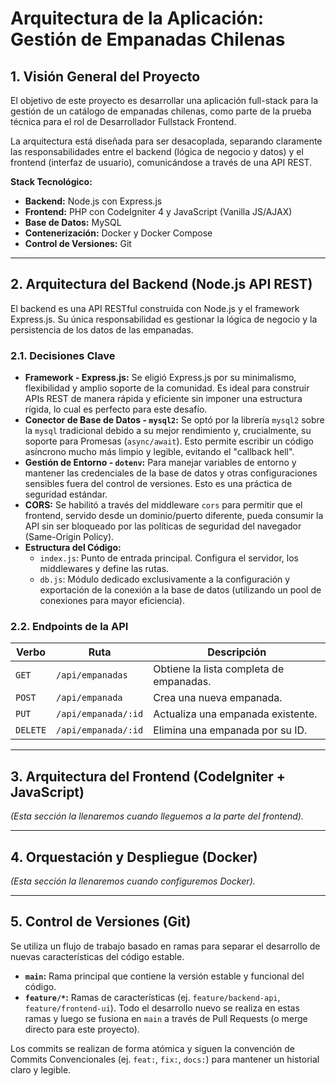 # Arquitectura de la Aplicación: Gestión de Empanadas Chilenas

## 1. Visión General del Proyecto

El objetivo de este proyecto es desarrollar una aplicación full-stack para la gestión de un catálogo de empanadas chilenas, como parte de la prueba técnica para el rol de Desarrollador Fullstack Frontend.

La arquitectura está diseñada para ser desacoplada, separando claramente las responsabilidades entre el backend (lógica de negocio y datos) y el frontend (interfaz de usuario), comunicándose a través de una API REST.

**Stack Tecnológico:**

- **Backend:** Node.js con Express.js
- **Frontend:** PHP con CodeIgniter 4 y JavaScript (Vanilla JS/AJAX)
- **Base de Datos:** MySQL
- **Contenerización:** Docker y Docker Compose
- **Control de Versiones:** Git

---

## 2. Arquitectura del Backend (Node.js API REST)

El backend es una API RESTful construida con Node.js y el framework Express.js. Su única responsabilidad es gestionar la lógica de negocio y la persistencia de los datos de las empanadas.

### 2.1. Decisiones Clave

- **Framework - Express.js:** Se eligió Express.js por su minimalismo, flexibilidad y amplio soporte de la comunidad. Es ideal para construir APIs REST de manera rápida y eficiente sin imponer una estructura rígida, lo cual es perfecto para este desafío.
- **Conector de Base de Datos - `mysql2`:** Se optó por la librería `mysql2` sobre la `mysql` tradicional debido a su mejor rendimiento y, crucialmente, su soporte para Promesas (`async/await`). Esto permite escribir un código asíncrono mucho más limpio y legible, evitando el "callback hell".
- **Gestión de Entorno - `dotenv`:** Para manejar variables de entorno y mantener las credenciales de la base de datos y otras configuraciones sensibles fuera del control de versiones. Esto es una práctica de seguridad estándar.
- **CORS:** Se habilitó a través del middleware `cors` para permitir que el frontend, servido desde un dominio/puerto diferente, pueda consumir la API sin ser bloqueado por las políticas de seguridad del navegador (Same-Origin Policy).
- **Estructura del Código:**
  - `index.js`: Punto de entrada principal. Configura el servidor, los middlewares y define las rutas.
  - `db.js`: Módulo dedicado exclusivamente a la configuración y exportación de la conexión a la base de datos (utilizando un pool de conexiones para mayor eficiencia).

### 2.2. Endpoints de la API

| Verbo    | Ruta                | Descripción                             |
| -------- | ------------------- | --------------------------------------- |
| `GET`    | `/api/empanadas`    | Obtiene la lista completa de empanadas. |
| `POST`   | `/api/empanada`     | Crea una nueva empanada.                |
| `PUT`    | `/api/empanada/:id` | Actualiza una empanada existente.       |
| `DELETE` | `/api/empanada/:id` | Elimina una empanada por su ID.         |

---

## 3. Arquitectura del Frontend (CodeIgniter + JavaScript)

_(Esta sección la llenaremos cuando lleguemos a la parte del frontend)._

---

## 4. Orquestación y Despliegue (Docker)

_(Esta sección la llenaremos cuando configuremos Docker)._

---

## 5. Control de Versiones (Git)

Se utiliza un flujo de trabajo basado en ramas para separar el desarrollo de nuevas características del código estable.

- **`main`:** Rama principal que contiene la versión estable y funcional del código.
- **`feature/*`:** Ramas de características (ej. `feature/backend-api`, `feature/frontend-ui`). Todo el desarrollo nuevo se realiza en estas ramas y luego se fusiona en `main` a través de Pull Requests (o merge directo para este proyecto).

Los commits se realizan de forma atómica y siguen la convención de Commits Convencionales (ej. `feat:`, `fix:`, `docs:`) para mantener un historial claro y legible.

